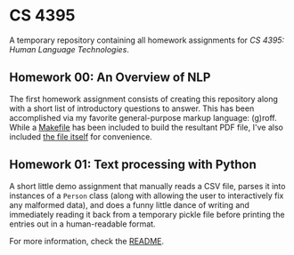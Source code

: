 # CS 4395

A temporary repository containing all homework assignments for _CS 4395: Human
Language Technologies_.

## Homework 00: An Overview of NLP

The first homework assignment consists of creating this repository along with a
short list of introductory questions to answer. This has been accomplished via
my favorite general-purpose markup language: (g)roff. While a
[Makefile](./homework00/Makefile) has been included to build the resultant PDF
file, I've also included [the file itself](./homework00/homework00.pdf) for
convenience.

## Homework 01: Text processing with Python

A short little demo assignment that manually reads a CSV file, parses it into
instances of a `Person` class (along with allowing the user to interactively
fix any malformed data), and does a funny little dance of writing and
immediately reading it back from a temporary pickle file before printing the
entries out in a human-readable format.

For more information, check the [README](./homework01/README.md).
